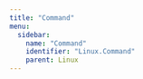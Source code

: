 ```yaml
---
title: "Command"
menu:
  sidebar:
    name: "Command"
    identifier: "Linux.Command"
    parent: Linux
---
```

